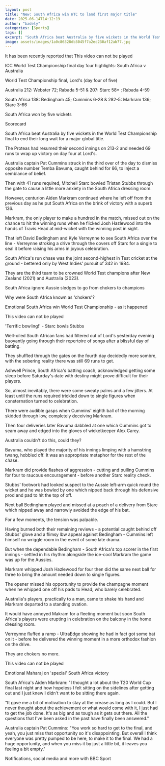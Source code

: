 ```yaml
---
layout: post
title: "New: South Africa win WTC to land first major title"
date: 2025-06-14T14:12:19
author: "badely"
categories: [Sports]
tags: []
excerpt: "South Africa beat Australia by five wickets in the World Test Championship final to end their long wait for a major global title."
image: assets/images/1a0c86328db3045f7a2ec230af12ab77.jpg
---
```


It has been recently reported that This video can not be played

ICC World Test Championship final day four highlights: South Africa v Australia

World Test Championship final, Lord's (day four of five)

Australia 212: Webster 72; Rabada 5-51 & 207: Starc 58* ; Rabada 4-59

South Africa 138: Bedingham 45; Cummins 6-28 & 282-5: Markram 136; Starc 3-66

South Africa won by five wickets

Scorecard

South Africa beat Australia by five wickets in the World Test Championship final to end their long wait for a major global title.

The Proteas had resumed their second innings on 213-2 and needed 69 runs to wrap up victory on day four at Lord's.

Australia captain Pat Cummins struck in the third over of the day to dismiss opposite number Temba Bavuma, caught behind for 66, to inject a semblance of belief.

Then with 41 runs required, Mitchell Starc bowled Tristan Stubbs through the gate to cause a little more anxiety in the South Africa dressing room.

However, centurion Aiden Markram continued where he left off from the previous day as he put South Africa on the brink of victory with a superb 136.

Markram, the only player to make a hundred in the match, missed out on the chance to hit the winning runs when he flicked Josh Hazlewood into the hands of Travis Head at mid-wicket with the winning post in sight.

That left David Bedingham and Kyle Verreynne to see South Africa over the line - Verreynne stroking a drive through the covers off Starc for a single to seal it before raising his arms in joyous celebration.

South Africa's run chase was the joint second-highest in Test cricket at the ground - bettered only by West Indies' pursuit of 342 in 1984.

They are the third team to be crowned World Test champions after New Zealand (2021) and Australia (2023). 

South Africa ignore Aussie sledges to go from chokers to champions

Why were South Africa known as 'chokers'?

Emotional South Africa win World Test Championship - as it happened

This video can not be played

'Terrific bowling!' - Starc bowls Stubbs

Well-oiled South African fans had filtered out of Lord's yesterday evening buoyantly going through their repertoire of songs after a blissful day of batting. 

They shuffled through the gates on the fourth day decidedly more sombre, with the sobering reality there was still 69 runs to get.

Ashwell Prince, South Africa's batting coach, acknowledged getting some sleep before Saturday's date with destiny might prove difficult for their players.

So, almost inevitably, there were some sweaty palms and a few jitters. At least until the runs required trickled down to single figures when consternation turned to celebration.

There were audible gasps when Cummins' eighth ball of the morning skidded through low, completely deceiving Markram.

Then four deliveries later Bavuma dabbled at one which Cummins got to seam away and edged into the gloves of wicketkeeper Alex Carey.

Australia couldn't do this, could they?

Bavuma, who played the majority of his innings limping with a hamstring twang, hobbled off. It was an appropriate metaphor for the rest of the chase.

Markram did provide flashes of aggression - cutting and pulling Cummins for four to raucous encouragement - before another Starc reality check.

Stubbs' footwork had looked suspect to the Aussie left-arm quick round the wicket and he was bowled by one which nipped back through his defensive prod and pad to hit the top of off.

Next ball Bedingham played and missed at a peach of a delivery from Starc which nipped away and narrowly avoided the edge of his bat. 

For a few moments, the tension was palpable.

Having burned both their remaining reviews - a potential caught behind off Stubbs' glove and a flimsy lbw appeal against Bedingham - Cummins left himself no wriggle room in the event of some late drama.

But when the dependable Bedingham - South Africa's top scorer in the first innings - settled in his rhythm alongside the ice-cool Markram the game was up for the Aussies.

Markram whipped Josh Hazlewood for four then did the same next ball for three to bring the amount needed down to single figures.

The opener missed his opportunity to provide the champagne moment when he whipped one off his pads to Head, who barely celebrated. 

Australia's players, practically to a man, came to shake his hand and Markram departed to a standing ovation.

It would have annoyed Makram for a fleeting moment but soon South Africa's players were erupting in celebration on the balcony in the home dressing room.

Verreynne fluffed a ramp - UltraEdge showing he had in fact got some bat on it - before he delivered the winning moment in a more orthodox fashion on the drive.

They are chokers no more.

This video can not be played

Emotional Maharaj on 'special' South Africa victory

South Africa's Aiden Markram: "I thought a lot about the T20 World Cup final last night and how hopeless I felt sitting on the sidelines after getting out and I just knew I didn't want to be sitting there again.

"It gave me a bit of motivation to stay at the crease as long as I could. But I never thought about the achievement or what would come with it, I just had to get the job done. It's as big and as tough as it gets out there. All the questions that I've been asked in the past have finally been answered."

Australia captain Pat Cummins: "You work so hard to get to the final, and yeah, you just miss that opportunity so it's disappointing. But overall I think everyone was pretty pumped to be here, to make it to the final. We had a huge opportunity, and when you miss it by just a little bit, it leaves you feeling a bit empty."

Notifications, social media and more with BBC Sport

